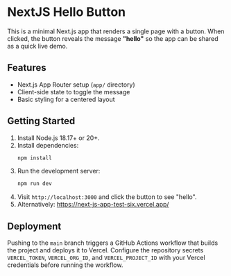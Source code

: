 # NextJS Hello Button

This is a minimal Next.js app that renders a single page with a button. When clicked, the button reveals the message **"hello"** so the app can be shared as a quick live demo.

## Features
- Next.js App Router setup (`app/` directory)
- Client-side state to toggle the message
- Basic styling for a centered layout

## Getting Started
1. Install Node.js 18.17+ or 20+.
2. Install dependencies:
   ```bash
   npm install
   ```
3. Run the development server:
   ```bash
   npm run dev
   ```
4. Visit `http://localhost:3000` and click the button to see "hello".
5. Alternatively: https://next-js-app-test-six.vercel.app/

## Deployment
Pushing to the `main` branch triggers a GitHub Actions workflow that builds the project and deploys it to Vercel. Configure the repository secrets `VERCEL_TOKEN`, `VERCEL_ORG_ID`, and `VERCEL_PROJECT_ID` with your Vercel credentials before running the workflow.